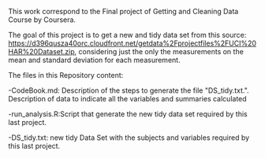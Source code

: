 This work correspond to the Final project of Getting and Cleaning Data Course by Coursera.

The goal of this project is to get a new and tidy data set from this source: https://d396qusza40orc.cloudfront.net/getdata%2Fprojectfiles%2FUCI%20HAR%20Dataset.zip, considering just the only the measurements on the mean and standard deviation for each measurement.


The files in this Repository content:

-CodeBook.md: Description of the steps to generate the file "DS_tidy.txt.". 
              Description of  data to indicate all the variables and summaries calculated

-run_analysis.R:Script that generate the new tidy data set required by this last project. 

-DS_tidy.txt: new tidy Data Set with the subjects and variables required by this last project. 


